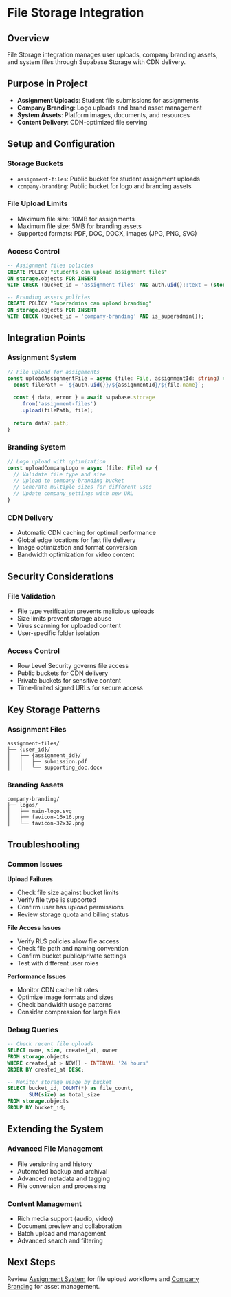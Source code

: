 # File Storage Integration

## Overview

File Storage integration manages user uploads, company branding assets, and system files through Supabase Storage with CDN delivery.

## Purpose in Project

- **Assignment Uploads**: Student file submissions for assignments
- **Company Branding**: Logo uploads and brand asset management
- **System Assets**: Platform images, documents, and resources
- **Content Delivery**: CDN-optimized file serving

## Setup and Configuration

### Storage Buckets
- `assignment-files`: Public bucket for student assignment uploads
- `company-branding`: Public bucket for logo and branding assets

### File Upload Limits
- Maximum file size: 10MB for assignments
- Maximum file size: 5MB for branding assets
- Supported formats: PDF, DOC, DOCX, images (JPG, PNG, SVG)

### Access Control
```sql
-- Assignment files policies
CREATE POLICY "Students can upload assignment files"
ON storage.objects FOR INSERT
WITH CHECK (bucket_id = 'assignment-files' AND auth.uid()::text = (storage.foldername(name))[1]);

-- Branding assets policies  
CREATE POLICY "Superadmins can upload branding"
ON storage.objects FOR INSERT
WITH CHECK (bucket_id = 'company-branding' AND is_superadmin());
```

## Integration Points

### Assignment System
```typescript
// File upload for assignments
const uploadAssignmentFile = async (file: File, assignmentId: string) => {
  const filePath = `${auth.uid()}/${assignmentId}/${file.name}`;
  
  const { data, error } = await supabase.storage
    .from('assignment-files')
    .upload(filePath, file);
    
  return data?.path;
}
```

### Branding System
```typescript
// Logo upload with optimization
const uploadCompanyLogo = async (file: File) => {
  // Validate file type and size
  // Upload to company-branding bucket
  // Generate multiple sizes for different uses
  // Update company_settings with new URL
}
```

### CDN Delivery
- Automatic CDN caching for optimal performance
- Global edge locations for fast file delivery
- Image optimization and format conversion
- Bandwidth optimization for video content

## Security Considerations

### File Validation
- File type verification prevents malicious uploads
- Size limits prevent storage abuse
- Virus scanning for uploaded content
- User-specific folder isolation

### Access Control
- Row Level Security governs file access
- Public buckets for CDN delivery
- Private buckets for sensitive content
- Time-limited signed URLs for secure access

## Key Storage Patterns

### Assignment Files
```
assignment-files/
├── {user_id}/
│   ├── {assignment_id}/
│   │   ├── submission.pdf
│   │   └── supporting_doc.docx
```

### Branding Assets
```
company-branding/
├── logos/
│   ├── main-logo.svg
│   ├── favicon-16x16.png
│   └── favicon-32x32.png
```

## Troubleshooting

### Common Issues

**Upload Failures**
- Check file size against bucket limits
- Verify file type is supported
- Confirm user has upload permissions
- Review storage quota and billing status

**File Access Issues**
- Verify RLS policies allow file access
- Check file path and naming convention
- Confirm bucket public/private settings
- Test with different user roles

**Performance Issues**
- Monitor CDN cache hit rates
- Optimize image formats and sizes
- Check bandwidth usage patterns
- Consider compression for large files

### Debug Queries
```sql
-- Check recent file uploads
SELECT name, size, created_at, owner
FROM storage.objects 
WHERE created_at > NOW() - INTERVAL '24 hours'
ORDER BY created_at DESC;

-- Monitor storage usage by bucket
SELECT bucket_id, COUNT(*) as file_count, 
       SUM(size) as total_size
FROM storage.objects 
GROUP BY bucket_id;
```

## Extending the System

### Advanced File Management
- File versioning and history
- Automated backup and archival
- Advanced metadata and tagging
- File conversion and processing

### Content Management
- Rich media support (audio, video)
- Document preview and collaboration
- Batch upload and management
- Advanced search and filtering

## Next Steps
Review [Assignment System](../features/assignment-system.md) for file upload workflows and [Company Branding](../features/company-branding.md) for asset management.